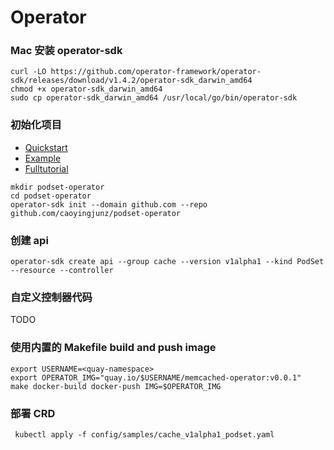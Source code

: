# Operator

### Mac 安装 operator-sdk

```
curl -LO https://github.com/operator-framework/operator-sdk/releases/download/v1.4.2/operator-sdk_darwin_amd64
chmod +x operator-sdk_darwin_amd64
sudo cp operator-sdk_darwin_amd64 /usr/local/go/bin/operator-sdk
```

### 初始化项目
* [Quickstart](https://sdk.operatorframework.io/docs/building-operators/golang/quickstart/)
* [Example](http://www.dockone.io/article/8733)
* [Fulltutorial](https://sdk.operatorframework.io/docs/building-operators/golang/tutorial/)

```
mkdir podset-operator
cd podset-operator
operator-sdk init --domain github.com --repo github.com/caoyingjunz/podset-operator
```

### 创建 api

```
operator-sdk create api --group cache --version v1alpha1 --kind PodSet --resource --controller
```

### 自定义控制器代码
TODO

### 使用内置的 Makefile build and push image
```
export USERNAME=<quay-namespace>
export OPERATOR_IMG="quay.io/$USERNAME/memcached-operator:v0.0.1"
make docker-build docker-push IMG=$OPERATOR_IMG
```

### 部署 CRD
```
 kubectl apply -f config/samples/cache_v1alpha1_podset.yaml
```

